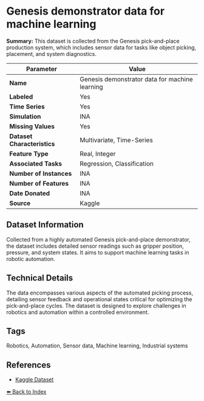 # Genesis demonstrator data for machine learning

**Summary:** This dataset is collected from the Genesis pick-and-place production system, which includes sensor data for tasks like object picking, placement, and system diagnostics.

| Parameter | Value |
| --- | --- |
| **Name** | Genesis demonstrator data for machine learning |
| **Labeled** | Yes |
| **Time Series** | Yes |
| **Simulation** | INA |
| **Missing Values** | Yes |
| **Dataset Characteristics** | Multivariate, Time-Series |
| **Feature Type** | Real, Integer |
| **Associated Tasks** | Regression, Classification |
| **Number of Instances** | INA |
| **Number of Features** | INA |
| **Date Donated** | INA |
| **Source** | Kaggle |

## Dataset Information

Collected from a highly automated Genesis pick-and-place demonstrator, the dataset includes detailed sensor readings such as gripper position, pressure, and system states. It aims to support machine learning tasks in robotic automation.

## Technical Details

The data encompasses various aspects of the automated picking process, detailing sensor feedback and operational states critical for optimizing the pick-and-place cycles. The dataset is designed to explore challenges in robotics and automation within a controlled environment.

## Tags

Robotics, Automation, Sensor data, Machine learning, Industrial systems

## References

- [Kaggle Dataset](https://www.kaggle.com/datasets/inIT-OWL/genesis-demonstrator-data-for-machine-learning)

[⬅️ Back to Index](../README.md)
